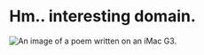 # Hm.. interesting domain.


![An image of a poem written on an iMac G3.](/borat.me/FZbUyrgXwAAr1ud.jpeg)
